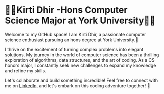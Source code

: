 # 👩‍💻Kirti Dhir -Hons Computer Science Major at York University👩‍💻

Welcome to my GitHub space! I am Kirti Dhir, a passionate computer science enthusiast pursuing an hons degree at York University.🚀

I thrive on the excitement of turning complex problems into elegant solutions. My journey in the world of computer science has been a thrilling exploration of algorithms, data structures, and the art of coding. As a CS honors major, I constantly seek new challenges to expand my knowledge and refine my skills.

Let's collaborate and build something incredible! Feel free to connect with me on [LinkedIn](https://www.linkedin.com/in/kirtidhir04), and let's embark on this coding adventure together! 🚀
